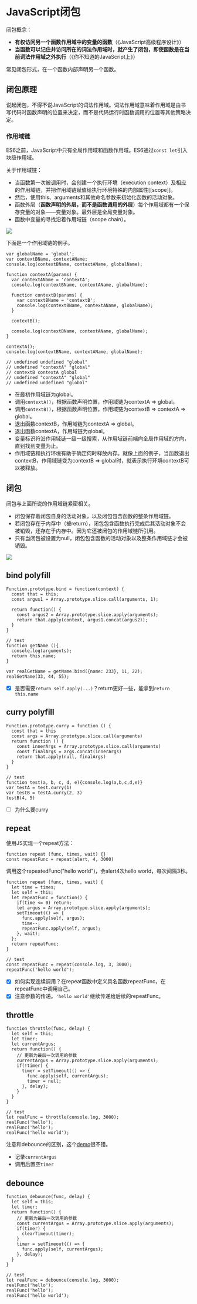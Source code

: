 # JavaScript闭包

闭包概念：
* **有权访问另一个函数作用域中的变量的函数**（《JavaScript高级程序设计》）
* **当函数可以记住并访问所在的词法作用域时，就产生了闭包，即使函数是在当前词法作用域之外执行**（《你不知道的JavaScript上》）

常见闭包形式，在一个函数内部声明另一个函数。

## 闭包原理

说起闭包，不得不说JavaScript的词法作用域。词法作用域意味着作用域是由书写代码时函数声明的位置来决定，而不是代码运行时函数调用的位置等其他策略决定。

### 作用域链

ES6之前，JavaScript中只有全局作用域和函数作用域。ES6通过`const let`引入块级作用域。

关于作用域链：

* 当函数第一次被调用时，会创建一个执行环境（execution context）及相应的作用域链，并把作用域链赋值给执行环境特殊的内部属性[[scope]]。
* 然后，使用this、arguments和其他命名参数来初始化函数的活动对象。
* 函数外层（**函数声明的外层，而不是函数调用的外层**）每个作用域都有一个保存变量的对象——变量对象。最外层是全局变量对象。
* 函数中变量的寻找沿着作用域链（scope chain）。

![](/assets/scope-chain.jpg)

下面是一个作用域链的例子。

    var globalName = 'global';
    var contextBName, contextAName;
    console.log(contextBName, contextAName, globalName);
    
    function contextA(params) {
      var contextAName = 'contextA';
      console.log(contextBName, contextAName, globalName);
      
      function contextB(params) {
        var contextBName = 'contextB';
        console.log(contextBName, contextAName, globalName);
      }
      
      contextB();
      
      console.log(contextBName, contextAName, globalName);
    }
    
    contextA();
    console.log(contextBName, contextAName, globalName);
    
    // undefined undefined "global"
    // undefined "contextA" "global"
    // contextB contextA global
    // undefined "contextA" "global"
    // undefined undefined "global"

* 在最初作用域链为global。
* 调用`contextA()`，根据函数声明位置，作用域链为contextA => global。
* 调用`contextB()`，根据函数声明位置，作用域链为contextB => contextA => global。
* 退出函数contextB，作用域链为contextA => global。
* 退出函数contextA，作用域链为global。
* 变量标识符沿作用域链一级一级搜索，从作用域链前端向全局作用域的方向，直到找到变量为止。
* 作用域链和执行环境有助于确定何时释放内存。就像上面的例子，当函数退出contextB，作用域链变为contextB => global时，就表示执行环境contextB可以被释放。

## 闭包

闭包与上面所说的作用域链紧密相关。

* 闭包保存着闭包自身的活动对象，以及闭包包含函数的整条作用域链。
* 若闭包存在于内存中（被return），闭包包含函数执行完成后其活动对象不会被销毁，还存在于内存中。因为它还被闭包的作用域链所引用。
* 只有当闭包被设置为null，闭包包含函数的活动对象以及整条作用域链才会被销毁。 

![](/assets/scope-chain-closure.png)

## bind polyfill

    Function.prototype.bind = function(context) {
      const that = this;
      const argus1 = Array.prototype.slice.call(arguments, 1);

      return function() {
        const argus2 = Array.prototype.slice.apply(arguments);
        return that.apply(context, argus1.concat(argus2));
      }
    }
    
    // test
    function getName (){
      console.log(arguments);
      return this.name;
    }
    
    var realGetName = getName.bind({name: 233}, 11, 22);
    realGetName(33, 44, 55);


- [x] 是否需要`return self.apply(...)`？return更好一些，能拿到`return this.name`

## curry polyfill

    Function.prototype.curry = function () {
      const that = this
      const args = Array.prototype.slice.call(arguments)
      return function () {
        const innerArgs = Array.prototype.slice.call(arguments)
        const finalArgs = args.concat(innerArgs)
        return that.apply(null, finalArgs)
      }
    }

    // test
    function test(a, b, c, d, e){console.log(a,b,c,d,e)}
    var testA = test.curry(1)
    var testB = testA.curry(2, 3)
    testB(4, 5)

- [ ] 为什么要curry

## repeat

使用JS实现一个repeat方法：

    function repeat (func, times, wait) {}
    const repeatFunc = repeat(alert, 4, 3000)

调用这个repeatedFunc("hello world")，会alert4次hello world，每次间隔3秒。

    function repeat (func, times, wait) {
      let time = times;
      let self = this;
      let repeatFunc = function() {
        if(time <= 0) return;
        let argus = Array.prototype.slice.apply(arguments);
        setTimeout(() => {
          func.apply(self, argus);
          time--;
          repeatFunc.apply(self, argus);
        }, wait);
      };
      return repeatFunc;
    }
    
    // test
    const repeatFunc = repeat(console.log, 3, 3000);
    repeatFunc('hello world');
    
- [x] 如何实现连续调用？在repeat函数中定义具名函数repeatFunc，在repeatFunc中调用自己。
- [x] 注意参数的传递。`'hello world'`继续传递给后续的repeatFunc。

## throttle

    function throttle(func, delay) {
      let self = this;
      let timer;
      let currentArgus;
      return function() {
        // 更新为最后一次调用的参数
        currentArgus = Array.prototype.slice.apply(arguments);
        if(!timer) {
          timer = setTimeout(() => {
            func.apply(self, currentArgus);
            timer = null;
          }, delay);
        }
      }
    }

    // test
    let realFunc = throttle(console.log, 3000);
    realFunc('hello');
    realFunc('hello');
    realFunc('hello world');

注意和debounce的区别，这个[demo](https://codepen.io/llh911001/pen/XmGYKV?editors=1010)很不错。

* 记录`currentArgus`
* 调用后置空`timer`

## debounce

    function debounce(func, delay) {
      let self = this;
      let timer;
      return function() {
        // 更新为最后一次调用的参数
        const currentArgus = Array.prototype.slice.apply(arguments);
        if(timer) {
          clearTimeout(timer);
        }
        timer = setTimeout(() => {
          func.apply(self, currentArgus);
        }, delay);
      }
    }
    
    // test
    let realFunc = debounce(console.log, 3000);
    realFunc('hello');
    realFunc('hello');
    realFunc('hello world');
